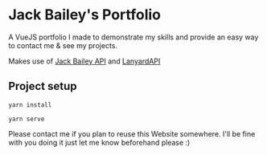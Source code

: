 # Jack Bailey's Portfolio

A VueJS portfolio I made to demonstrate my skills and provide an easy way to contact me & see my projects.

Makes use of [Jack Bailey API](https://api.jackbailey.uk) and [LanyardAPI](https://github.com/Phineas/lanyard/)

## Project setup
```
yarn install
```
```
yarn serve
```

Please contact me if you plan to reuse this Website somewhere. I'll be fine with you doing it just let me know beforehand please :)